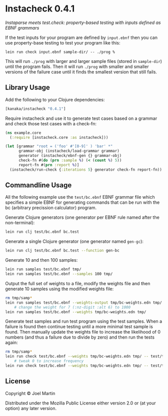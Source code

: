 # Instacheck 0.4.1

*Instaparse meets test.check: property-based testing with inputs defined as EBNF grammars*

If the test inputs for your program are defined by `input.ebnf` then
you can use property-base testing to test your program like this:

```
lein run check input.ebnf sample-dir/ -- ./prog %
```

This will run `./prog` with larger and larger sample files (stored in
`sample-dir`) until the program fails. Then it will run `./prog` with
smaller and smaller versions of the failure case until it finds the
smallest version that still fails.

## Library Usage

Add the following to your Clojure dependencies:

```clojure
[kanaka/instacheck "0.4.1"]
```

Require instacheck and use it to generate test cases based on a
grammar and check those test cases with a check-fn:

```clojure
(ns example.core
  (:require [instacheck.core :as instacheck]))

(let [grammar "root = ('foo' #'[0-9]' ) 'bar' *"
      grammar-obj (instacheck/load-grammar grammar)
      generator (instacheck/ebnf-gen {} grammar-obj)
      check-fn #(do (prn :sample %) (< (count %) 5))
      report-fn #(prn :report %)]
  (instacheck/run-check {:iterations 5} generator check-fn report-fn))
```


## Commandline Usage

All the following example use the `test/bc.ebnf` EBNF grammar file
which specifies a simple EBNF for generating commands that can be run
with the bc (arbitrary precission calculator) program.

Generate Clojure generators (one generator per EBNF rule named after
the non-terminal):

```bash
lein run clj test/bc.ebnf bc.test
```

Generate a single Clojure generator (one generator named `gen-gc`):

```bash
lein run clj test/bc.ebnf bc.test --function gen-bc
```

Generate 10 and then 100 samples:

```bash
lein run samples test/bc.ebnf tmp/
lein run samples test/bc.ebnf --samples 100 tmp/
```

Output the full set of weights to a file, modify the weights file and
then generate 10 samples using the modified weights file:

```bash
rm tmp/samp*
lein run samples test/bc.ebnf --weights-output tmp/bc-weights.edn tmp/
    # change the weight for 7 (:nz-digit :alt 6) to 1000
lein run samples test/bc.ebnf --weights tmp/bc-weights.edn tmp/
```

Generate test samples and run test program using the test samples.
When a failure is found then continue testing until a more minimal
test sample is found. Then manually update the weights file to
increase the likelihood of 0 numbers (and thus a failure due to divide
by zero) and then run the tests again:

```bash
rm tmp/samp*
lein run check test/bc.ebnf --weights tmp/bc-weights.edn tmp/ -- test/testbc.sh -q %
    # tweak 0 to increase frequency
lein run check test/bc.ebnf --weights tmp/bc-weights.edn tmp/ -- test/testbc.sh -q %
```

## License

Copyright © Joel Martin

Distributed under the Mozilla Public License either version 2.0 or (at
your option) any later version.
